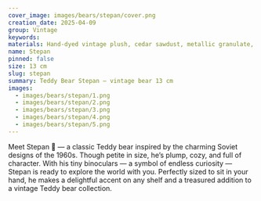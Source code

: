 ```yaml
---
cover_image: images/bears/stepan/cover.png
creation_date: 2025-04-09
group: Vintage
keywords: 
materials: Hand-dyed vintage plush, cedar sawdust, metallic granulate, glass eyes (Germany). Head and paws on 5 cotter pins, fully movable
name: Stepan
pinned: false
size: 13 cm
slug: stepan
summary: Teddy Bear Stepan — vintage bear 13 cm
images:
  - images/bears/stepan/1.png
  - images/bears/stepan/2.png
  - images/bears/stepan/3.png
  - images/bears/stepan/4.png
  - images/bears/stepan/5.png
---
```

Meet Stepan 🐻 — a classic Teddy bear inspired by the charming Soviet designs of the 1960s. Though petite in size, he’s plump, cozy, and full of character. With his tiny binoculars — a symbol of endless curiosity — Stepan is ready to explore the world with you. Perfectly sized to sit in your hand, he makes a delightful accent on any shelf and a treasured addition to a vintage Teddy bear collection.